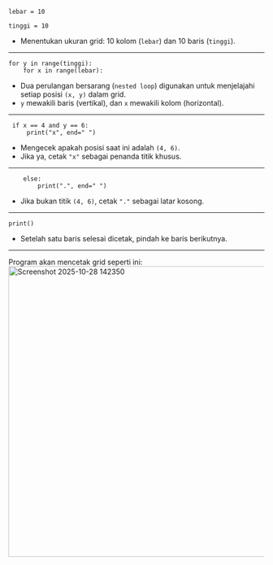 
    lebar = 10

    tinggi = 10

- Menentukan ukuran grid: 10 kolom (`lebar`) dan 10 baris (`tinggi`).
-----------------------------------------------------------------------------------------

    for y in range(tinggi):
        for x in range(lebar):

- Dua perulangan bersarang (`nested loop`) digunakan untuk menjelajahi setiap posisi
  `(x, y)` dalam grid.
- `y` mewakili baris (vertikal), dan `x` mewakili kolom (horizontal).
-----------------------------------------------------------------------------------------

     if x == 4 and y == 6:
         print("x", end=" ")

- Mengecek apakah posisi saat ini adalah `(4, 6)`.
- Jika ya, cetak `"x"` sebagai penanda titik khusus.
-----------------------------------------------------------------------------------------

        else:
            print(".", end=" ")

- Jika bukan titik `(4, 6)`, cetak `"."` sebagai latar kosong.
-----------------------------------------------------------------------------------------

    print()

- Setelah satu baris selesai dicetak, pindah ke baris berikutnya.
-----------------------------------------------------------------------------------------

Program akan mencetak grid seperti ini:
<img width="610" height="572" alt="Screenshot 2025-10-28 142350" src="https://github.com/user-attachments/assets/56dba284-7805-467a-9753-b88d6e5c1e82" />

